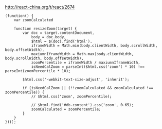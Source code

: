 http://react-china.org/t/react/2674

	(function() {
		var zoomCalculated

		function resizeZoom(target) {
			var doc = target.contentDocument,
				body = doc.body,
				$html = $(doc).find('html'),
				iframeWidth = Math.min(body.clientWidth, body.scrollWidth, body.offsetWidth),
				maxiumnIframeWidth = Math.max(body.clientWidth, body.scrollWidth, body.offsetWidth),
				zoomPercentile = iframeWidth / maxiumnIframeWidth,
				isNeedCalZoom = parseInt($html.css('zoom') * 10) !== parseInt(zoomPercentile * 10);

			$html.css('-webkit-text-size-adjust', 'inherit');

			if (isNeedCalZoom || (!!zoomCalculated && zoomCalculated !== zoomPercentile)) {
				// $html.css('zoom', zoomPercentile);

				// $html.find('#db-content').css('zoom', 0.65);
				zoomCalculated = zoomPercentile;
			}
		}
	})();
